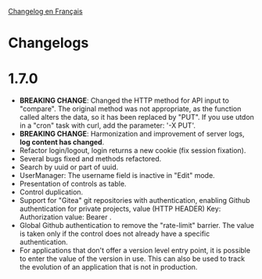 [Changelog en Français](./Change.log.fr.md)

# Changelogs

# 1.7.0

- **BREAKING CHANGE**: Changed the HTTP method for API input to "compare". The original method was not appropriate, as the function called alters the data, so it has been replaced by "PUT". If you use utdon in a "cron" task with curl, add the parameter: '-X PUT'.
- **BREAKING CHANGE**: Harmonization and improvement of server logs, **log content has changed**.
- Refactor login/logout, login returns a new cookie (fix session fixation).
- Several bugs fixed and methods refactored.
- Search by uuid or part of uuid.
- UserManager: The username field is inactive in "Edit" mode.
- Presentation of controls as table.
- Control duplication.
- Support for "Gitea" git repositories with authentication, enabling Github authentication for private projects, value (HTTP HEADER) Key: Authorization value: Bearer <You token>.
- Global Github authentication to remove the "rate-limit" barrier. The value is taken only if the control does not already have a specific authentication.
- For applications that don't offer a version level entry point, it is possible to enter the value of the version in use. This can also be used to track the evolution of an application that is not in production.
